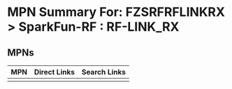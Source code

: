 



# MPN Summary For: FZSRFRFLINKRX > SparkFun-RF : RF-LINK_RX

## MPNs
  

|MPN|Direct Links|Search Links|
| :--- | :--- | :--- |
||||
